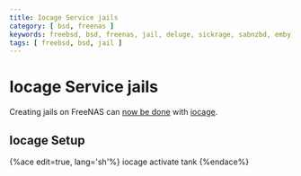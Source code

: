 ```yaml
---
title: Iocage Service jails
category: [ bsd, freenas ]
keywords: freebsd, bsd, freenas, jail, deluge, sickrage, sabnzbd, emby, couchpotato, syncthing
tags: [ freebsd, bsd, jail ]
---
```


# Iocage Service jails

Creating jails on FreeNAS can [now be done](http://doc.freenas.org/11/jails.html#managing-iocage-jails) with [iocage](https://github.com/iocage).

## Iocage Setup

{%ace edit=true, lang='sh'%}
iocage activate tank
{%endace%}

<!--

### emby

Create jail

{%ace edit=true, lang='sh'%}
iocage create -r 11.0-RELEASE tag=emby ip4_addr="igb1|170.20.40.36/24" jail_zfs=on vnet=off
{%endace%}

{%ace edit=true, lang='sh'%}
iocage set vnet=off emby
iocage set ip4_addr="igb0|170.20.40.66/24" emby
iocage set resolver=none emby
{%endace%}

Start jail and enter.

{%ace edit=true, lang='sh'%}
iocage start emby
iocage console emby
{%endace%}

### FreeNAS

Create dataset, mount at ```/var/db/emby```

### Jail

In the jail, update all packages and install ```emby-server```.

{%ace edit=true, lang='sh'%}
pkg update && pkg upgrade
pkg install emby-server
{%endace%}

### FFMpeg

It's recommended to install ffmpeg from ports so that certain compile time options can be enabled.

Update the FreeBSD ports tree

{%ace edit=true, lang='sh'%}
portsnap fetch extract update
{%endace%}

Remove the default ffmpeg package

{%ace edit=true, lang='sh'%}
pkg delete -f ffmpeg
{%endace%}

Reinstall FFMpeg from ports with lame option enabled

{%ace edit=true, lang='sh'%}
cd /usr/ports/multimedia/ffmpeg && make config
{%endace%}

*   enable the lame option
*   enable the ass subtitles option
*   enable the opus subtitles option
*   enable the x265 subtitles option

Compile and install.

{%ace edit=true, lang='sh'%}
make install clean
{%endace%}

### ImageMagick

It is recommended to recompile the graphics/ImageMagick package from ports with the following options .

*  disable (unset) 16BIT_PIXEL (to increase thumbnail generation performance)

Delete the imagemagick pkg.

{%ace edit=true, lang='sh'%}
pkg delete -f imagemagick
{%endace%}

Install from ports

{%ace edit=true, lang='sh'%}
cd /usr/ports/graphics/ImageMagick && make config
{%endace%}

*   Disable the 16BIT_PIXEL option

{%ace edit=true, lang='sh'%}
make install clean
{%endace%}

## Emby Start Options

Set the rc script executable.

{%ace edit=true, lang='sh'%}
chmod 555 /usr/local/etc/rc.d/emby-server
{%endace%}

Check the options.

{%ace edit=true, lang='sh'%}
less /usr/local/etc/rc.d/emby-server
{%endace%}

Set emby to start on boot and change the options based on setup.

{%ace edit=true, lang='sh'%}
sysrc 'emby_server_enable=YES'
sysrc 'emby_server_user=media'
sysrc 'emby_server_group=media'
sysrc 'emby_server_data_dir=/var/db/emby-server'
{%endace%}

Start the emby service.

{%ace edit=true, lang='sh'%}
service emby-server start
{%endace%}

## Deluge

Setup of a jail for deluge server.

### FreeNAS Configuration

#### User

Use the media user from FreeNAS, It's important to check the UID and GID match up with the user's for any datasets shared with the jail. I have found the media user is usually already correctly matched.

Create a dataset for deluge and mount to your desired location inside the jail. Mount the desired location inside the jail, I mounted mine to the ```${HOME}/.config``` directory of my deluge user.

### jail

The following sections were done inside the jail.

#### Install Deluge

Install ```deluge``` or ```deluge-cli``` depending on what you want installed. Since this is a headless server I'm only installing the CLI version.

{%ace edit=true, lang='sh'%}
pkg update && pkg upgrade
pkg install deluge-cli
{%endace%}

#### Init Script

Setup ```/etc/rc.conf```

{%ace edit=true, lang='sh'%}
sysrc 'deluged_enable=YES' 'deluged_user=media'
{%endace%}

#### Start Service

{%ace edit=true, lang='sh'%}
service deluged start
{%endace%}

## Couchpotato

Install [couchpotato](https://couchpota.to/#freebsd) freebsd version from git.

### FreeNAS UI

Create database dataset couchpotato and mount to ```/var/db/couchpotato```.

{%ace edit=true, lang='sh'%}
pkg update && pkg upgrade
{%endace%}

Install required tools

{%ace edit=true, lang='sh'%}
pkg install python py27-sqlite3 fpc-libcurl docbook-xml git-lite
{%endace%}

Use user media, clone to a temp repo in ```/var/db```.

{%ace edit=true, lang='sh'%}
cd /var/db
git clone https://github.com/CouchPotato/CouchPotatoServer.git temp
{%endace%}

Move the bare repo that was just cloned to the dataset we mounted earlier to ```/var/db/couchpotato```.

{%ace edit=true, lang='sh'%}
mv temp/.git couchpotato/
rm -rf temp
{%endace%}

Switch to the ```media``` user and reset the repo to HEAD.

{%ace edit=true, lang='sh'%}
su media
cd couchpotato
git reset --hard HEAD
exit
{%endace%}

As root, copy the startup script to ```/usr/local/etc/rc.d``` and make the startup script executable.

{%ace edit=true, lang='sh'%}
cp couchpotato/init/freebsd /usr/local/etc/rc.d/couchpotato
chmod 555 /usr/local/etc/rc.d/couchpotato
{%endace%}

Read the options at the top of ```/usr/local/etc/rc.d/couchpotato```.

If not using the default install, specify options with startup flags.

{%ace edit=true, lang='sh'%}
sysrc 'couchpotato_enable=YES'
sysrc 'couchpotato_user=media'
sysrc 'couchpotato_dir=/var/db/couchpotato'
{%endace%}

Finally, start couchpotato.

{%ace edit=true, lang='sh'%}
service couchpotato start
{%endace%}

Restart the jail, open your browser and go to [http://server:5050/](http://server:5050/).

## Pod

### In Jail

Enter jail.

{%ace edit=true, lang='sh'%}
jexec pod tcsh
{%endace%}

Update.

{%ace edit=true, lang='sh'%}
pkg update && pkg upgrade
{%endace%}

### Requirements

{%ace edit=true, lang='sh'%}
pkg install bash libxslt wget curl
{%endace%}

bash requires fdescfs(5) mounted on /dev/fd, add to boot tasks in FreeNAS UI.

{%ace edit=true, lang='sh'%}
mount -t fdescfs fdesc /mnt/tank/jails/pod/dev/fd
{%endace%}

### Create User

Create user 'pod'.

{%ace edit=true, lang='sh'%}
adduser pod
Username: pod
Full name: Podcatcher
Uid (Leave empty for default):
Login group [pod]:
Login group is pod. Invite pod into other groups? []: media
Login class [default]:
Shell (sh csh tcsh git-shell nologin) [sh]: bash
Home directory [/home/pod]:
Home directory permissions (Leave empty for default):
Use password-based authentication? [yes]:
Use an empty password? (yes/no) [no]: yes
Lock out the account after creation? [no]:
Username   : pod
Password   : <blank>
Full Name  : Podcatcher
Uid        : 1001
Class      :
Groups     : pod media
Home       : /home/pod
Home Mode  :
Shell      : /usr/local/bin/bash
Locked     : no
OK? (yes/no): yes
adduser: INFO: Successfully added (pod) to the user database.
Add another user? (yes/no): no
Goodbye!
{%endace%}

### Install bashpod

Clone the script.

{%ace edit=true, lang='sh'%}
su pod
cd /home/pod
git clone https://github.com/johnramsden/bashpod.git
{%endace%}

### FreeNAS Task

In order to run from FreeNAS, create a new task that runs the bashpod script.

{%ace edit=true, lang='sh'%}
jexec -U pod pod /usr/local/bin/bash -c "/home/pod/bashpod/bashpod.sh"
{%endace%}

## Sabnzbd

## FreeNAS

Create dataset, mount at ```/var/db/sabnzbd```

### Jail

Enter jail.

{%ace edit=true, lang='sh'%}
jexec sickrage tcsh
{%endace%}

Update and install sabnzbd.

{%ace edit=true, lang='sh'%}
pkg update && pkg upgrade && pkg install sabnzbdplus
{%endace%}

{%ace edit=true, lang='sh'%}
sysrc 'sabnzbd_enable=YES'
sysrc 'sabnzbd_user=media'
sysrc 'sabnzbd_group=media'
sysrc 'sabnzbd_conf_dir=/var/db/sabnzbd'
{%endace%}

Restart jail

Edit config in ````/var/db/sabnzbd````, change host to 0.0.0.0

## SickRage

### In Jail

Enter jail.

{%ace edit=true, lang='sh'%}
jexec sickrage tcsh
{%endace%}

Update.

{%ace edit=true, lang='sh'%}
pkg update && pkg upgrade
{%endace%}

Install requirements.

{%ace edit=true, lang='sh'%}
pkg install py27-sqlite3
{%endace%}

cd /var/db
git clone  https://github.com/SickRage/SickRage.git temp
mv temp/.git sickrage/
rm -rf temp
chown -R media:media sickrage/
su media
cd sickrage/
git reset --hard HEAD
ls runscripts/

Copy the startup script
cp /var/db/sickrage/runscripts/init.freebsd /usr/local/etc/rc.d/sickrage

Make startup script executable
chmod 555 /usr/local/etc/rc.d/sickrage

sysrc 'sickrage_enable=YES'
sysrc 'sickrage_user=media'
sysrc 'sickrage_group=media'
sysrc 'sickrage_dir=/var/db/sickrage'

service sickrage start
service sickrage stop

## Syncthing

### Create User Syncthing

On FreeNAS with ID 983, nologin

### In Jail

Enter jail.

{%ace edit=true, lang='sh'%}
jexec syncthing tcsh
{%endace%}

Update and install syncthing.

{%ace edit=true, lang='sh'%}
pkg update && pkg upgrade && pkg install syncthing
{%endace%}

Add the following to rc.conf:

sysrc 'syncthing_enable=YES'
sysrc 'syncthing_user=syncthing'
sysrc 'syncthing_group=syncthing'
sysrc 'syncthing_dir=/var/db/syncthing'

### Configure

Start syncthing as an initial test:

service syncthing start

Edit vim /var/db/syncthing/config.xml and change the IP address which the GUI will be accessible from. This will enable accessing the GUI from a remote computer:

Before:

<gui enabled="true" tls="false">
 <address>127.0.0.1:8384</address>;
 <apikey>xxxxxxxxxxxxxxxxxxxxxxxxxxxxxxx</apikey>;
</gui>
After:

<gui enabled="true" tls="false">
 <address>0.0.0.0:8384</address>;
 <apikey>xxxxxxxxxxxxxxxxxxxxxxxxxxxxxxx</apikey>;
</gui>
Restart the service for changes to apply:

service syncthing restart

Finally, access the GUI by pointing a browser to the server's address: replace SERVER_URL with your server's IP or hostname

https://SERVER_URL:8384
-->
